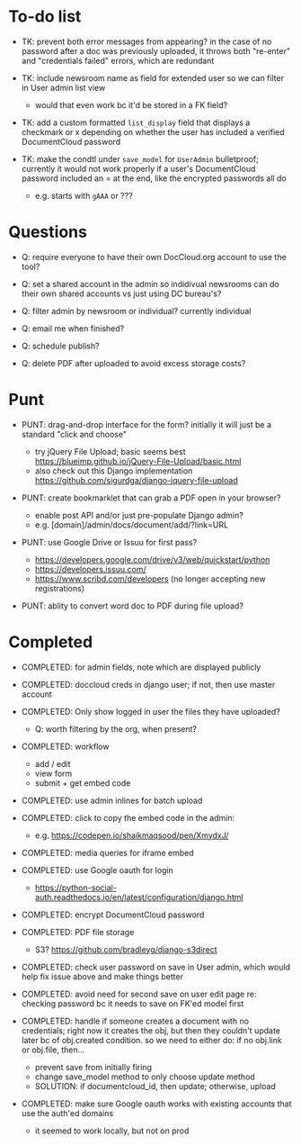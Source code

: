 # To-do list

* TK: prevent both error messages from appearing? in the case of no password after a doc was previously uploaded, it throws both "re-enter" and "credentials failed" errors, which are redundant

* TK: include newsroom name as field for extended user so we can filter in User admin list view
	* would that even work bc it'd be stored in a FK field?

* TK: add a custom formatted `list_display` field that displays a checkmark or x depending on whether the user has included a verified DocumentCloud password

* TK: make the condtl under `save_model` for `UserAdmin` bulletproof; currently it would not work properly if a user's DocumentCloud password included an = at the end, like the encrypted passwords all do
	* e.g. starts with `gAAA` or ???

# Questions

* Q: require everyone to have their own DocCloud.org account to use the tool? 

* Q: set a shared account in the admin so indidivual newsrooms can do their own shared accounts vs just using DC bureau's?

* Q: filter admin by newsroom or individual? currently individual

* Q: email me when finished?

* Q: schedule publish?

* Q: delete PDF after uploaded to avoid excess storage costs?

# Punt

* PUNT: drag-and-drop interface for the form? initially it will just be a standard "click and choose"
	* try jQuery File Upload; basic seems best https://blueimp.github.io/jQuery-File-Upload/basic.html
	* also check out this Django implementation https://github.com/sigurdga/django-jquery-file-upload

* PUNT: create bookmarklet that can grab a PDF open in your browser?
	* enable post API and/or just pre-populate Django admin?
	* e.g. [domain]/admin/docs/document/add/?link=URL

* PUNT: use Google Drive or Issuu for first pass?
	* https://developers.google.com/drive/v3/web/quickstart/python
	* https://developers.issuu.com/
	* https://www.scribd.com/developers (no longer accepting new registrations)

* PUNT: ablity to convert word doc to PDF during file upload?

# Completed

* COMPLETED: for admin fields, note which are displayed publicly 

* COMPLETED: doccloud creds in django user; if not, then use master account 
	
* COMPLETED: Only show logged in user the files they have uploaded?
	* Q: worth filtering by the org, when present?

* COMPLETED: workflow
	* add / edit
	* view form
	* submit + get embed code

* COMPLETED: use admin inlines for batch upload

* COMPLETED: click to copy the embed code in the admin:
	* e.g. https://codepen.io/shaikmaqsood/pen/XmydxJ/

* COMPLETED: media queries for iframe embed

* COMPLETED: use Google oauth for login
	* https://python-social-auth.readthedocs.io/en/latest/configuration/django.html

* COMPLETED: encrypt DocumentCloud password

* COMPLETED: PDF file storage
	* S3? https://github.com/bradleyg/django-s3direct

* COMPLETED: check user password on save in User admin, which would help fix issue above and make things better

* COMPLETED: avoid need for second save on user edit page re: checking password bc it needs to save on FK'ed model first

* COMPLETED: handle if someone creates a document with no credentials; right now it creates the obj, but then they couldn't update later bc of obj.created condition. so we need to either do: if no obj.link or obj.file, then...
	* prevent save from initially firing 
	* change save_model method to only choose update method 
	* SOLUTION: if documentcloud_id, then update; otherwise, upload

* COMPLETED: make sure Google oauth works with existing accounts that use the auth'ed domains
	* it seemed to work locally, but not on prod

